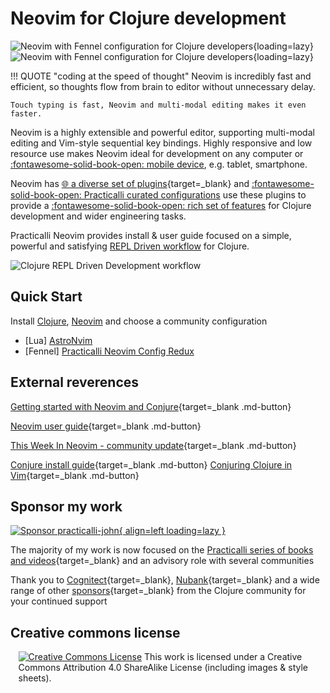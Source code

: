 # Neovim for Clojure development

![Neovim with Fennel configuration for Clojure developers](https://github.com/practicalli/graphic-design/blob/live/editors/neovim/astronvim/astronvim-clojure-development-example-light.png?raw=true#only-light){loading=lazy}
![Neovim with Fennel configuration for Clojure developers](https://github.com/practicalli/graphic-design/blob/live/editors/neovim/astronvim/astronvim-clojure-development-example-dark.png?raw=true#only-dark){loading=lazy}

!!! QUOTE "coding at the speed of thought"
    Neovim is incredibly fast and efficient, so thoughts flow from brain to editor without unnecessary delay.

    Touch typing is fast, Neovim and multi-modal editing makes it even faster.

Neovim is a highly extensible and powerful editor, supporting multi-modal editing and Vim-style sequential key bindings. Highly responsive and low resource use makes Neovim ideal for development on any computer or [:fontawesome-solid-book-open: mobile device](termux/), e.g. tablet, smartphone.

Neovim has [:globe_with_meridians: a diverse set of plugins](https://neovimcraft.com/){target=_blank} and [:fontawesome-solid-book-open: Practicalli curated configurations](/neovim/configuration/) use these plugins to provide a [:fontawesome-solid-book-open: rich set of features](introduction/features.md) for Clojure development and wider engineering tasks.


Practicalli Neovim provides install & user guide focused on a simple, powerful and satisfying [REPL Driven workflow](introduction/repl-workflow.md) for Clojure.

![Clojure REPL Driven Development workflow](https://raw.githubusercontent.com/practicalli/graphic-design/live/clojure/clojure-repl-driven-development-lifecycle-concept.png)


## Quick Start

Install [Clojure](install/clojure.md), [Neovim](install/neovim.md) and choose a community configuration

- [Lua] [AstroNvim](configuration/astronvim/)
- [Fennel] [Practicalli Neovim Config Redux](configuration/practicalli/)

## External reverences

[Getting started with Neovim and Conjure](https://oli.me.uk/getting-started-with-clojure-neovim-and-conjure-in-minutes/){target=_blank .md-button}

[Neovim user guide](https://neovim.io/doc/user/){target=_blank .md-button}

[This Week In Neovim - community update](https://this-week-in-neovim.org/){target=_blank .md-button}

[Conjure install guide](https://github.com/Olical/conjure){target=_blank .md-button}
[Conjuring Clojure in Vim](https://blog.djy.io/conjuring-clojure-in-vim/){target=_blank .md-button}

## Sponsor my work

[![Sponsor practicalli-john](https://raw.githubusercontent.com/practicalli/graphic-design/live/buttons/practicalli-github-sponsors-button.png){ align=left loading=lazy }](https://github.com/sponsors/practicalli-john/)

The majority of my work is now focused on the [Practicalli series of books and videos](https://practical.li/){target=_blank} and an advisory role with several communities

Thank you to [Cognitect](https://www.cognitect.com/){target=_blank}, [Nubank](https://nubank.com.br/){target=_blank} and a wide range of other [sponsors](https://github.com/sponsors/practicalli-john#sponsors){target=_blank} from the Clojure community for your continued support


## Creative commons license

<div style="width:95%; margin:auto;">
<a rel="license" href="http://creativecommons.org/licenses/by-sa/4.0/"><img alt="Creative Commons License" style="border-width:0" src="https://i.creativecommons.org/l/by-sa/4.0/88x31.png" /></a>
This work is licensed under a Creative Commons Attribution 4.0 ShareAlike License (including images & style sheets).
</div>
